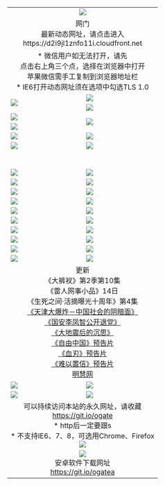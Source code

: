 ﻿<table>
  <tr></tr>
  <tr><td colspan=2 align=center><img src="https://cloud.githubusercontent.com/assets/11880933/13434984/f430fae2-e012-11e5-814f-c2df1e82b247.jpg" /></td></tr>
  <tr><td colspan=2 align=center>网门<br>最新动态网址，请点击进入
<br>https://d2i9jl1znfo11i.cloudfront.net
    </td>
  </tr>
  <tr>
    <td colspan=2 align=center>* 微信用户如无法打开，请先<br>点击右上角三个点，选择在浏览器中打开<br>苹果微信需手工复制到浏览器地址栏
    <br>* IE6打开动态网址须在选项中勾选TLS 1.0</td>
  </tr>
  <tr>
    <td rowspan=2><a href="https://d2i9jl1znfo11i.cloudfront.net/ogUP.aspx?name=11DKC.mp4&list=11DKC" target="_blank"><img src="https://d2i9jl1znfo11i.cloudfront.net/Up/11DKC1.jpg" /></a></td> 
    <td><div><a href="https://d2i9jl1znfo11i.cloudfront.net/ogUP.aspx?name=LRWS.mp4&list=LRWS" target="_blank"><img src="https://d2i9jl1znfo11i.cloudfront.net/Up/LRWS.jpg" /></a></td>
   </tr>
  <tr>
    <td><a href="https://d2i9jl1znfo11i.cloudfront.net/ogNiceVedio.aspx" target="_blank"><img src="https://d2i9jl1znfo11i.cloudfront.net/Up/11TGKDY.jpg" /></a></td>
  </tr>
  <tr>
    <td><a href="https://d2i9jl1znfo11i.cloudfront.net/ogUP.aspx?name=JQR.mp4&count=2" target="_blank"><img src="https://d2i9jl1znfo11i.cloudfront.net/Up/JQR.jpg" /></a></td>   
    <td rowspan=2><a href="https://d2i9jl1znfo11i.cloudfront.net/ogUP.aspx?name=JP.mp4&count=9" target="_blank"><img src="https://d2i9jl1znfo11i.cloudfront.net/Up/JP.jpg" /></td>
  </tr>
  <tr>
    <td><a href="https://d2i9jl1znfo11i.cloudfront.net/ogUP.aspx?name=WH.mp4" target="_blank"><img src="https://d2i9jl1znfo11i.cloudfront.net/Up/WH.jpg" /></a></td>
  </tr>
  <tr>
    <td><a href="https://d2i9jl1znfo11i.cloudfront.net/ogUP.aspx?name=SSZJ.mp4&list=SSZJ" target="_blank"><img src="https://d2i9jl1znfo11i.cloudfront.net/Up/SSZJ.jpg" /></a></td>
    <td><a href="https://d2i9jl1znfo11i.cloudfront.net/ogUP.aspx?name=1XQK.mp4&count=13" target="_blank"><img src="https://d2i9jl1znfo11i.cloudfront.net/Up/1XQK.jpg" /></a</td>
  </tr>
  <tr>
    <td><a href="https://d2i9jl1znfo11i.cloudfront.net/ogUP.aspx?name=ZY.mp4&count=2015:16" target="_blank"><img src="https://d2i9jl1znfo11i.cloudfront.net/Up/ZY.jpg" /></a</td>
    <td><a href="https://d2i9jl1znfo11i.cloudfront.net/ogUP.aspx?name=XTFY.mp4&count=B:2,A:24" target="_blank"><img src="https://d2i9jl1znfo11i.cloudfront.net/Up/XTFY.jpg" /></a></td>
  </tr>
  <!--tr>
    <td><a href="https://d2i9jl1znfo11i.cloudfront.net/ogUP.aspx?name=1LYF.mp4&count=2" target="_blank"><img src="https://cloud.githubusercontent.com/assets/11880933/13720279/6f16eb48-e83f-11e5-9556-90e9d1e24d09.jpg" /></a></td>
    <td><a href="https://d2i9jl1znfo11i.cloudfront.net/ogUP.aspx?name=1ZGC.mp4&count=6" target="_blank"><img src="https://cloud.githubusercontent.com/assets/11880933/13720281/7e0c9044-e83f-11e5-915d-d63d593fef21.jpg" /></a></td>
  </tr>
  <tr>
    <td><a href="https://d2i9jl1znfo11i.cloudfront.net/ogUP.aspx?name=1ZKM.mp4&count=3&current=3" target="_blank"><img src="https://cloud.githubusercontent.com/assets/11880933/13720283/858f1954-e83f-11e5-800b-94708d4ce09e.jpg" /></a></td>  
    <td><a href="https://d2i9jl1znfo11i.cloudfront.net/ogUP.aspx?name=1WWY.mp4&count=6&current=6" target="_blank"><img src="https://cloud.githubusercontent.com/assets/11880933/13720286/8fb0ffa6-e83f-11e5-8873-bfd1abd9ad97.jpg" /></a></td>
  </tr>
  <tr>
    <td><a href="https://d2i9jl1znfo11i.cloudfront.net/ogUP.aspx?name=10JGY.mp4&count=3" target="_blank"><img src="https://cloud.githubusercontent.com/assets/11880933/13720287/99e41986-e83f-11e5-9be2-70cc7ff44cf6.jpg" /></a></td>
    <td><a href="https://d2i9jl1znfo11i.cloudfront.net/ogUP.aspx?name=10CYS.mp4&count=2" target="_blank"><img src="https://cloud.githubusercontent.com/assets/11880933/13720292/a531a128-e83f-11e5-88ec-42f8d394e971.jpg" /></a></td>
  </tr-->
  <tr height="40">
  </tr>
  <tr>
    <td><a href="https://d2i9jl1znfo11i.cloudfront.net/ogUP.aspx?name=4SQQ.mp4&list=4SQQ" target="_blank"><img src="https://d2i9jl1znfo11i.cloudfront.net/Up/4SQQ0.jpg"/></a></td>
    <td><a href="https://d2i9jl1znfo11i.cloudfront.net/ogUP.aspx?name=4SHQ.mp4&list=4SHQ" target="_blank"><img src="https://d2i9jl1znfo11i.cloudfront.net/Up/4SHQ0.jpg"/></a></td>
  </tr>
  <tr>
    <td><a href="https://d2i9jl1znfo11i.cloudfront.net/ogUP.aspx?name=4SZG.mp4&list=4SZG" target="_blank"><img src="https://d2i9jl1znfo11i.cloudfront.net/Up/4SZG0.jpg"/></a></td>
    <td><a href="https://d2i9jl1znfo11i.cloudfront.net/ogUP.aspx?name=4SDJ.mp4&list=4SDJ" target="_blank"><img src="https://d2i9jl1znfo11i.cloudfront.net/Up/4SDJ0.jpg"/></a></td>
  </tr>
  <tr>
    <td><a href="https://d2i9jl1znfo11i.cloudfront.net/ogUP.aspx?name=4SGX.mp4&list=4SGX" target="_blank"><img src="https://d2i9jl1znfo11i.cloudfront.net/Up/4SGX0.jpg"/></a></td>
    <td><a href="https://d2i9jl1znfo11i.cloudfront.net/ogUP.aspx?name=4SHD.mp4&list=4SHD" target="_blank"><img src="https://d2i9jl1znfo11i.cloudfront.net/Up/4SHD0.jpg"/></a></td>
  </tr>
  <tr>
    <td><a href="https://d2i9jl1znfo11i.cloudfront.net/ogUP.aspx?name=4CTX.mp4&list=4CTX" target="_blank"><img src="https://d2i9jl1znfo11i.cloudfront.net/Up/4CTX0.jpg"/></a></td>
    <td><a href="https://d2i9jl1znfo11i.cloudfront.net/ogUP.aspx?name=4CWZ.mp4&list=4CWZ" target="_blank"><img src="https://d2i9jl1znfo11i.cloudfront.net/Up/4CWZ0.jpg"/></a></td>
  </tr>
  <tr>
    <td><a href="https://d2i9jl1znfo11i.cloudfront.net/onUP.aspx?name=https://d1qhweuvr3wm0g.cloudfront.net/" target="_blank"><img src="https://d2i9jl1znfo11i.cloudfront.net/Up/0DTW.jpg"/></a></td>
    <td><a href="https://d2i9jl1znfo11i.cloudfront.net/onUP.aspx?name=https://d240ns8up8earz.cloudfront.net/acenter/" target="_blank"><img src="https://d2i9jl1znfo11i.cloudfront.net/Up/0TDW.jpg" /></a></td>
  </tr>
  <tr>
    <td><a href="https://d2i9jl1znfo11i.cloudfront.net/onUP.aspx?name=https://d4508d6vomz2p.cloudfront.net/gb/nsc413.htm" target="_blank"><img src="https://d2i9jl1znfo11i.cloudfront.net/Up/0DJY.jpg" /></a></td>
    <td><a href="https://d2i9jl1znfo11i.cloudfront.net/onUP.aspx?name=https://d3bxwq7vzudb5l.cloudfront.net/xtr/gb/prog204.html" target="_blank"><img src="https://d2i9jl1znfo11i.cloudfront.net/Up/0XTR.jpg" /></a></td>
  </tr>
  <tr>
    <td><a href="https://d2i9jl1znfo11i.cloudfront.net/onUP.aspx?name=https://d3aj00iefsmfgc.cloudfront.net/" target="_blank"><img src="https://d2i9jl1znfo11i.cloudfront.net/Up/0MHW.jpg" /></a></td>
    <td><a href="https://d2i9jl1znfo11i.cloudfront.net/onUP.aspx?name=https://d1sbg9daat0zu5.cloudfront.net/" target="_blank"><img src="https://d2i9jl1znfo11i.cloudfront.net/Up/0ZJW.jpg" /></a></td>
  </tr>
  <tr>
    <td><a href="https://d2i9jl1znfo11i.cloudfront.net/ogUP.aspx?name=0FG.zip" target="_blank"><img src="https://d2i9jl1znfo11i.cloudfront.net/Up/0FG.jpg" /></a></td>
    <td><a href="https://d2i9jl1znfo11i.cloudfront.net/ogUP.aspx?name=0FGA.apk" target="_blank"><img src="https://d2i9jl1znfo11i.cloudfront.net/Up/0FGA.jpg" /></a></td>
  </tr>
  <tr>
    <td><a href="https://d2i9jl1znfo11i.cloudfront.net/ogUP.aspx?name=0U.zip" target="_blank"><img src="https://d2i9jl1znfo11i.cloudfront.net/Up/0U.jpg" /></a></td>
    <td><a href="https://d2i9jl1znfo11i.cloudfront.net/ogUP.aspx?name=0UA.apk" target="_blank"><img src="https://d2i9jl1znfo11i.cloudfront.net/Up/0UA.jpg" /></a></td>
  </tr>
  <tr>
    <td><a href="https://d2i9jl1znfo11i.cloudfront.net/ogUP.aspx?name=0iPPOTV.zip" target="_blank"><img src="https://d2i9jl1znfo11i.cloudfront.net/Up/0iPPOTV.jpg" /></a></td>
    <td><a href="https://d2i9jl1znfo11i.cloudfront.net/ogUP.aspx?name=0iNTD.apk" target="_blank"><img src="https://d2i9jl1znfo11i.cloudfront.net/Up/0iNTD.jpg" /></a></td>
  </tr>
  <tr>
    <td colspan=2 align=center>更新<br>
      《大裤衩》第2季第10集<br>
      《雷人网事小品》14日<br>
      《生死之间·活摘曝光十周年》第4集</a><br>
      <a href="https://d2i9jl1znfo11i.cloudfront.net/ogUP.aspx?name=4TJDBZ.mp4" target="_blank">《天津大爆炸－中国社会的阴暗面》</a><br>
      <a href="https://d2i9jl1znfo11i.cloudfront.net/ogUP.aspx?name=4LFZ.mp4" target="_blank">《国安李凤智公开退党》</a><br>
      <a href="https://d2i9jl1znfo11i.cloudfront.net/ogUP.aspx?name=4DDZHDCS.mp4" target="_blank">《大地震后的沉思》</a><br>
      <a href="https://d2i9jl1znfo11i.cloudfront.net/ogUP.aspx?name=11ZYZG0.mp4" target="_blank">《自由中国》预告片</a><br>
      <a href="https://d2i9jl1znfo11i.cloudfront.net/ogUP.aspx?name=11XR.mp4" target="_blank">《血刃》预告片</a><br>
      <a href="https://d2i9jl1znfo11i.cloudfront.net/ogUP.aspx?name=11NYZX.mp4&count=2" target="_blank">《难以置信》预告片</a><br>
      <a href="https://d2i9jl1znfo11i.cloudfront.net/onUP.aspx?name=https://www.minghui.org/" target="_blank">明慧网</a></td>
    </td>
  </tr>
  <tr>
    <td><a href="https://d2i9jl1znfo11i.cloudfront.net/ogNice.aspx" target="_blank"><img src="https://cloud.githubusercontent.com/assets/11880933/13720378/f84bb392-e841-11e5-8739-815049dd6ff8.jpg" /></a></td>
    <td><a href="https://d2i9jl1znfo11i.cloudfront.net/onCO.aspx?ob=600%E4%BA%8B%E7%89%A9&op=%E5%A2%9E%E5%88%A0%E6%94%B9&args=WH1~%23%E7%B1%BB%E5%9E%8B6%E6%96%B0%E9%97%BB%7c%23%E7%B1%BB%E5%9E%8B6%E8%AF%84%E8%AE%BA&mode=" target="_blank"><img src="https://cloud.githubusercontent.com/assets/11880933/13720380/04d76a16-e842-11e5-8833-e627daa88802.jpg" /></a></td> 
  </tr>
  <tr>
    <td><a href="https://d2i9jl1znfo11i.cloudfront.net/ogDY.aspx" target="_blank"><img src="https://cloud.githubusercontent.com/assets/11880933/13720384/11817090-e842-11e5-9571-7dc2f1af9f42.jpg" /></a></td>
    <td><a href="https://d2i9jl1znfo11i.cloudfront.net/ogST.aspx" target="_blank"><img src="https://cloud.githubusercontent.com/assets/11880933/13720385/1467ea3c-e842-11e5-86df-c96c9a556aaf.jpg" /></a></td> 
  </tr>
  <!--tr>
    <td colspan=2 align=center>
      <微信可扫描以下临时二维码<br/>https://bit.ly/1mBQHW8<br/><a href="https://d2i9jl1znfo11i.cloudfront.net/Up/0WMGDL3.png" target="_blank"><img src="https://d2i9jl1znfo11i.cloudfront.net/Up/0WMGD3.png"/></a>
  </tr-->
  <tr>
    <td colspan=2 align=center>可以持续访问本站的永久网址，请收藏<br/><a href="https://git.io/ogate" target="_blank">https://git.io/ogate</a><br/>* http后一定要跟s<br/>* 不支持IE6、7、8，可选用Chrome、Firefox<br/><a href="https://d2i9jl1znfo11i.cloudfront.net/Up/0WMGDL2.png" target="_blank"><img src="https://d2i9jl1znfo11i.cloudfront.net/Up/0WMGD2.png"/></a></td>
  </tr>
  <tr>
    <td colspan=2 align=center><a href="https://d2i9jl1znfo11i.cloudfront.net/ogUP.aspx?name=0oGate.apk" target="_blank"><img src="https://cloud.githubusercontent.com/assets/11880933/13720399/75e143ee-e842-11e5-9f0a-1421f423c80f.jpg" /></a><br>安卓软件下载网址<br><a href="https://git.io/ogatea">https://git.io/ogatea</a></td>
  </tr>
  <!--tr>
    <td colspan=2 align=center>可能失效的动态网址
    </td>
  </tr-->
</table>

